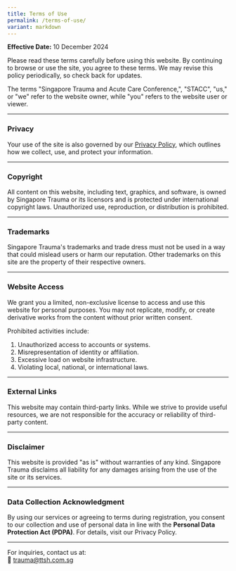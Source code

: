 ```yaml
---
title: Terms of Use
permalink: /terms-of-use/
variant: markdown
---
```

**Effective Date:** 10 December 2024

Please read these terms carefully before using this website. By continuing to browse or use the site, you agree to these terms. We may revise this policy periodically, so check back for updates.

The terms "Singapore Trauma and Acute Care Conference,", "STACC", "us," or "we" refer to the website owner, while "you" refers to the website user or viewer.

* * *

### Privacy

Your use of the site is also governed by our [Privacy Policy](https://singaporetrauma.com/privacy/), which outlines how we collect, use, and protect your information.

* * *

### Copyright

All content on this website, including text, graphics, and software, is owned by Singapore Trauma or its licensors and is protected under international copyright laws. Unauthorized use, reproduction, or distribution is prohibited.

* * *

### Trademarks

Singapore Trauma's trademarks and trade dress must not be used in a way that could mislead users or harm our reputation. Other trademarks on this site are the property of their respective owners.

* * *

### Website Access

We grant you a limited, non-exclusive license to access and use this website for personal purposes. You may not replicate, modify, or create derivative works from the content without prior written consent.

Prohibited activities include:

1.  Unauthorized access to accounts or systems.
2.  Misrepresentation of identity or affiliation.
3.  Excessive load on website infrastructure.
4.  Violating local, national, or international laws.

* * *

### External Links

This website may contain third-party links. While we strive to provide useful resources, we are not responsible for the accuracy or reliability of third-party content.

* * *

### Disclaimer

This website is provided "as is" without warranties of any kind. Singapore Trauma disclaims all liability for any damages arising from the use of the site or its services.

* * *

### Data Collection Acknowledgment

By using our services or agreeing to terms during registration, you consent to our collection and use of personal data in line with the **Personal Data Protection Act (PDPA)**. For details, visit our Privacy Policy.

* * *

For inquiries, contact us at:  
📧 [trauma@ttsh.com.sg](mailto:trauma@ttsh.com.sg)